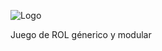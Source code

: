 ![Logo](https://rola.multisitio.es/img/jdr/logo.png)

Juego de ROL génerico y modular

<span data-content="center-xy"></span>